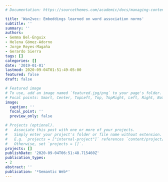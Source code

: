```yaml
---
# Documentation: https://sourcethemes.com/academic/docs/managing-content/

title: 'Wan2vec: Embeddings learned on word association norms'
subtitle: ''
summary: ''
authors:
- Gemma Bel-Enguix
- Helena Gómez-Adorno
- Jorge Reyes-Magaña
- Gerardo Sierra
tags: []
categories: []
date: '2019-01-01'
lastmod: 2020-09-04T01:51:49-05:00
featured: false
draft: false

# Featured image
# To use, add an image named `featured.jpg/png` to your page's folder.
# Focal points: Smart, Center, TopLeft, Top, TopRight, Left, Right, BottomLeft, Bottom, BottomRight.
image:
  caption: ''
  focal_point: ''
  preview_only: false

# Projects (optional).
#   Associate this post with one or more of your projects.
#   Simply enter your project's folder or file name without extension.
#   E.g. `projects = ["internal-project"]` references `content/project/deep-learning/index.md`.
#   Otherwise, set `projects = []`.
projects: []
publishDate: '2020-09-04T06:51:48.715460Z'
publication_types:
- 2
abstract: ''
publication: '*Semantic Web*'
---
```

